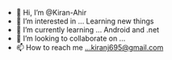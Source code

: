 - 👋 Hi, I’m @Kiran-Ahir
- 👀 I’m interested in ... Learning new things
- 🌱 I’m currently learning ... Android and .net
- 💞️ I’m looking to collaborate on ...
- 📫 How to reach me ...kiranj695@gmail.com

<!---
Kiran-Ahir/Kiran-Ahir is a ✨ special ✨ repository because its `README.md` (this file) appears on your GitHub profile.
You can click the Preview link to take a look at your changes.
--->
